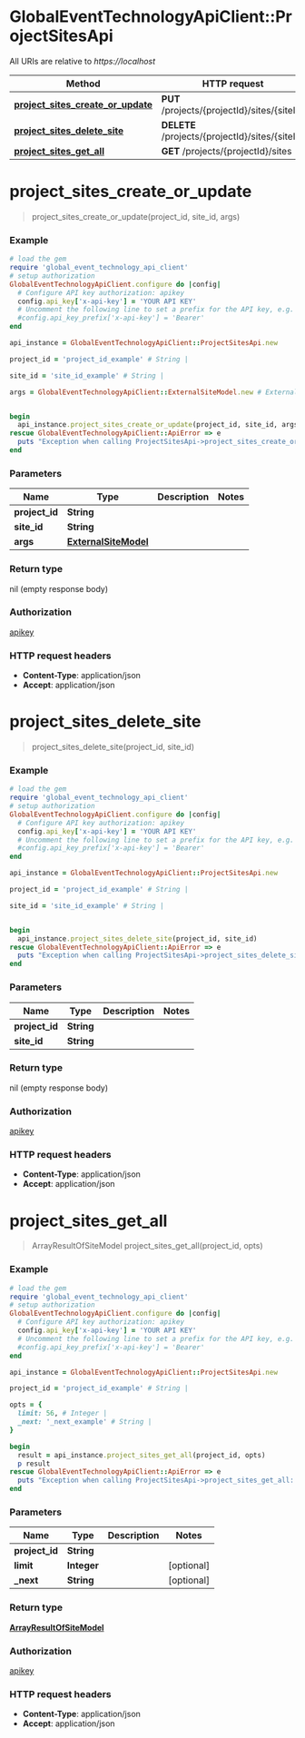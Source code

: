 # GlobalEventTechnologyApiClient::ProjectSitesApi

All URIs are relative to *https://localhost*

Method | HTTP request | Description
------------- | ------------- | -------------
[**project_sites_create_or_update**](ProjectSitesApi.md#project_sites_create_or_update) | **PUT** /projects/{projectId}/sites/{siteId} | 
[**project_sites_delete_site**](ProjectSitesApi.md#project_sites_delete_site) | **DELETE** /projects/{projectId}/sites/{siteId} | 
[**project_sites_get_all**](ProjectSitesApi.md#project_sites_get_all) | **GET** /projects/{projectId}/sites | 


# **project_sites_create_or_update**
> project_sites_create_or_update(project_id, site_id, args)



### Example
```ruby
# load the gem
require 'global_event_technology_api_client'
# setup authorization
GlobalEventTechnologyApiClient.configure do |config|
  # Configure API key authorization: apikey
  config.api_key['x-api-key'] = 'YOUR API KEY'
  # Uncomment the following line to set a prefix for the API key, e.g. 'Bearer' (defaults to nil)
  #config.api_key_prefix['x-api-key'] = 'Bearer'
end

api_instance = GlobalEventTechnologyApiClient::ProjectSitesApi.new

project_id = 'project_id_example' # String | 

site_id = 'site_id_example' # String | 

args = GlobalEventTechnologyApiClient::ExternalSiteModel.new # ExternalSiteModel | 


begin
  api_instance.project_sites_create_or_update(project_id, site_id, args)
rescue GlobalEventTechnologyApiClient::ApiError => e
  puts "Exception when calling ProjectSitesApi->project_sites_create_or_update: #{e}"
end
```

### Parameters

Name | Type | Description  | Notes
------------- | ------------- | ------------- | -------------
 **project_id** | **String**|  | 
 **site_id** | **String**|  | 
 **args** | [**ExternalSiteModel**](ExternalSiteModel.md)|  | 

### Return type

nil (empty response body)

### Authorization

[apikey](../README.md#apikey)

### HTTP request headers

 - **Content-Type**: application/json
 - **Accept**: application/json



# **project_sites_delete_site**
> project_sites_delete_site(project_id, site_id)



### Example
```ruby
# load the gem
require 'global_event_technology_api_client'
# setup authorization
GlobalEventTechnologyApiClient.configure do |config|
  # Configure API key authorization: apikey
  config.api_key['x-api-key'] = 'YOUR API KEY'
  # Uncomment the following line to set a prefix for the API key, e.g. 'Bearer' (defaults to nil)
  #config.api_key_prefix['x-api-key'] = 'Bearer'
end

api_instance = GlobalEventTechnologyApiClient::ProjectSitesApi.new

project_id = 'project_id_example' # String | 

site_id = 'site_id_example' # String | 


begin
  api_instance.project_sites_delete_site(project_id, site_id)
rescue GlobalEventTechnologyApiClient::ApiError => e
  puts "Exception when calling ProjectSitesApi->project_sites_delete_site: #{e}"
end
```

### Parameters

Name | Type | Description  | Notes
------------- | ------------- | ------------- | -------------
 **project_id** | **String**|  | 
 **site_id** | **String**|  | 

### Return type

nil (empty response body)

### Authorization

[apikey](../README.md#apikey)

### HTTP request headers

 - **Content-Type**: application/json
 - **Accept**: application/json



# **project_sites_get_all**
> ArrayResultOfSiteModel project_sites_get_all(project_id, opts)



### Example
```ruby
# load the gem
require 'global_event_technology_api_client'
# setup authorization
GlobalEventTechnologyApiClient.configure do |config|
  # Configure API key authorization: apikey
  config.api_key['x-api-key'] = 'YOUR API KEY'
  # Uncomment the following line to set a prefix for the API key, e.g. 'Bearer' (defaults to nil)
  #config.api_key_prefix['x-api-key'] = 'Bearer'
end

api_instance = GlobalEventTechnologyApiClient::ProjectSitesApi.new

project_id = 'project_id_example' # String | 

opts = { 
  limit: 56, # Integer | 
  _next: '_next_example' # String | 
}

begin
  result = api_instance.project_sites_get_all(project_id, opts)
  p result
rescue GlobalEventTechnologyApiClient::ApiError => e
  puts "Exception when calling ProjectSitesApi->project_sites_get_all: #{e}"
end
```

### Parameters

Name | Type | Description  | Notes
------------- | ------------- | ------------- | -------------
 **project_id** | **String**|  | 
 **limit** | **Integer**|  | [optional] 
 **_next** | **String**|  | [optional] 

### Return type

[**ArrayResultOfSiteModel**](ArrayResultOfSiteModel.md)

### Authorization

[apikey](../README.md#apikey)

### HTTP request headers

 - **Content-Type**: application/json
 - **Accept**: application/json



